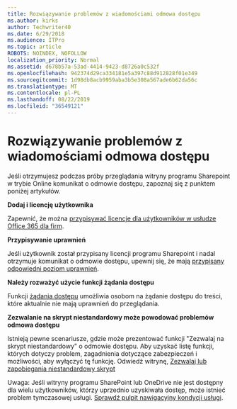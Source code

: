 ```yaml
---
title: Rozwiązywanie problemów z wiadomościami odmowa dostępu
ms.author: kirks
author: Techwriter40
ms.date: 6/29/2018
ms.audience: ITPro
ms.topic: article
ROBOTS: NOINDEX, NOFOLLOW
localization_priority: Normal
ms.assetid: d678b57a-53ad-4414-9423-d8726a0c532f
ms.openlocfilehash: 942374d29ca334181e5a397c88d912828f01e349
ms.sourcegitcommit: 1d98db8acb9959aba3b5e308a567ade6b62da56c
ms.translationtype: MT
ms.contentlocale: pl-PL
ms.lasthandoff: 08/22/2019
ms.locfileid: "36549121"
---
```

# <a name="troubleshoot-access-denied-messages"></a>Rozwiązywanie problemów z wiadomościami odmowa dostępu

Jeśli otrzymujesz podczas próby przeglądania witryny programu Sharepoint w trybie Online komunikat o odmowie dostępu, zapoznaj się z punktem poniżej artykułów.

**Dodaj i licencję użytkownika**

Zapewnić, że można [przypisywać licencje dla użytkowników w usłudze Office 365 dla firm](https://docs.microsoft.com/office365/admin/subscriptions-and-billing/assign-licenses-to-users?view=o365-worldwide&amp;tabs=One).

**Przypisywanie uprawnień**

Jeśli użytkownik został przypisany licencji programu Sharepoint i nadal otrzymuje komunikat o odmowie dostępu, upewnij się, że mają [przypisany odpowiedni poziom uprawnień](https://docs.microsoft.com/sharepoint/understanding-permission-levels).

**Należy rozważyć użycie funkcji żądania dostępu**

Funkcji [żądania dostępu](https://support.office.com/article/Set-up-and-manage-access-requests-94B26E0B-2822-49D4-929A-8455698654B3) umożliwia osobom na żądanie dostępu do treści, które aktualnie nie mają uprawnień do przeglądania. 

**Zezwalanie na skrypt niestandardowy może powodować problemów odmowa dostępu**

Istnieją pewne scenariusze, gdzie może prezentować funkcji "Zezwalaj na skrypt niestandardowy" o odmowie dostępu. Aby uzyskać listę funkcji, których dotyczy problem, zagadnienia dotyczące zabezpieczeń i możliwości, aby wyłączyć tę funkcję. Odwiedź witrynę, [Zezwalaj lub zapobiegania niestandardowy skrypt](https://docs.microsoft.com/sharepoint/allow-or-prevent-custom-script)

Uwaga: Jeśli witryny programu SharePoint lub OneDrive nie jest dostępny dla wielu użytkowników, którzy uprzednio uzyskiwała dostęp, może istnieć problem tymczasowej usługi. [Sprawdź pulpit nawigacyjny kondycji usługi](https://portal.office.com/adminportal/home#/servicehealth).


  

